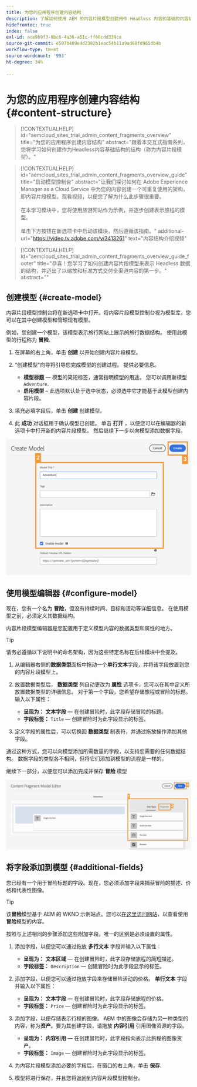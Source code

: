 ```yaml
---
title: 为您的应用程序创建内容结构
description: 了解如何使用 AEM 的内容片段模型创建用作 Headless 内容的基础的内容结构。
hidefromtoc: true
index: false
exl-id: ace9b9f3-8bc6-4a36-a51c-ff60cdd339ce
source-git-commit: e507b409e4d2382b1eac54b11a9ad68fd965db4b
workflow-type: tm+mt
source-wordcount: '993'
ht-degree: 34%

---
```



# 为您的应用程序创建内容结构 {#content-structure}

>[!CONTEXTUALHELP]
>id="aemcloud_sites_trial_admin_content_fragments_overview"
>title="为您的应用程序创建内容结构"
>abstract="跟着本交互式指南系列，您将学习如何创建作为Headless内容基础结构的结构（称为内容片段模型）。"

>[!CONTEXTUALHELP]
>id="aemcloud_sites_trial_admin_content_fragments_overview_guide"
>title="启动模型控制台"
>abstract="让我们探讨如何在 Adobe Experience Manager as a Cloud Service 中为您的内容创建一个可重复使用的架构，即内容片段模型。观看视频，以便您了解为什么此步骤很重要。 <br><br>在本学习模块中，您将使用旅游网站作为示例，并逐步创建表示旅程的模型。<br><br>单击下方按钮在新选项卡中启动该模块，然后遵循该指南。"
>additional-url="https://video.tv.adobe.com/v/3413261" text="内容结构介绍视频"

>[!CONTEXTUALHELP]
>id="aemcloud_sites_trial_admin_content_fragments_overview_guide_footer"
>title="恭喜！您学习了如何创建内容片段模型来表示 Headless 数据的结构，并迈出了以缩放和标准方式交付全渠道内容的第一步。"
>abstract=""

## 创建模型 {#create-model}

内容片段模型控制台将在新选项卡中打开。将内容片段模型控制台视为模型库，您可以在其中创建模型和管理现有模型。

例如，您创建一个模型，该模型表示旅行网站上展示的旅行数据结构。 使用此模型的行程称为 **冒险**.

1. 在屏幕的右上角，单击 **创建** 以开始创建内容片段模型。

1. “创建模型”向导将引导您完成模型的创建过程。 提供必要信息。

   * **模型标题**  — 模型的简短标签，通常指明模型的用途。 您可以调用新模型 `Adventure`.
   * **启用模型** – 此选项默认处于选中状态，必须选中它才能基于此模型创建内容片段。

1. 填充必填字段后，单击 **创建** 创建模型。

1. 此 **成功** 对话框用于确认模型已创建。 单击 **打开** ，以便您可以在编辑器的新选项卡中打开新的内容片段模型。 然后继续下一步以向模型添加数据字段。

![创建内容片段模型的第二步和第三步](assets/do-not-localize/create-model.png)

## 使用模型编辑器 {#configure-model}

现在，您有一个名为 **冒险**，但没有持续时间、目标和活动等详细信息。 在使用模型之前，必须定义其数据结构。

内容片段模型编辑器是您配置用于定义模型内容的数据类型和属性的地方。

>[!TIP]
>
>请务必遵循以下说明中的命名架构，因为这些特定名称在后续模块中会提及。

1. 从编辑器右侧的&#x200B;**数据类型**&#x200B;面板中拖动一个&#x200B;**单行文本**&#x200B;字段，并将该字段放置到您的内容片段模型上。

1. 放置数据类型后， **数据类型** 列自动更改为 **属性** 选项卡，您可以在其中定义所放置数据类型的详细信息。 对于第一个字段，您希望存储旅程或冒险的标题。 输入以下属性：

   * **呈现为：** **文本字段**  — 在创建冒险时，此字段存储冒险的标题。
   * **字段标签：** `Title`  — 创建冒险时为此字段显示的标签。

1. 定义字段的属性后，可以切换回 **数据类型** 制表符，并通过拖放操作添加其他字段。

通过这种方式，您可以向模型添加所需数量的字段，以支持您需要的任何数据结构。 数据字段的类型各不相同，但将它们添加到模型的流程是一样的。

继续下一部分，以便您可以添加完成并保存 **冒险** 模型

![向模型添加字段的第一步、第二步和第三步](assets/do-not-localize/define-model-fields.png)

## 将字段添加到模型 {#additional-fields}

您已经有一个用于冒险标题的字段。现在，您必须添加字段来捕获冒险的描述、价格和代表性图像。

>[!TIP]
>
>该&#x200B;**冒险**&#x200B;模型基于 AEM 的 WKND 示例站点。您可以[在这里访问网站](https://wknd.site/us/en/adventures/yosemite-backpacking.html)，以查看使用&#x200B;**冒险**&#x200B;模型的内容。

按照与上述相同的步骤添加这些附加字段。唯一的区别是必须设置的属性。

1. 添加字段，以便您可以通过拖放 **多行文本** 字段并输入以下属性：

   * **呈现为：** **文本区域**  — 在创建冒险时，此字段存储旅程的简短描述。
   * **字段标签：** `Description`  — 创建冒险时为此字段显示的标签。

1. 添加字段，以便您可以通过拖放字段来存储冒险活动的价格。 **单行文本** 字段并输入以下属性：

   * **呈现为：** **文本字段**  — 在创建冒险时，此字段存储旅程的价格。
   * **字段标签：** `Price`  — 创建冒险时为此字段显示的标签。

1. 添加字段，以便存储表示行程的图像。 AEM 中的图像会存储为另一种类型的内容，称为&#x200B;**资产**。要为其创建字段，请拖放 **内容引用** 引用图像资源的字段。

   * **呈现为：** **内容引用**  — 在创建冒险时，此字段指向表示此旅程的图像资产。
   * **字段标签：** `Image`  — 创建冒险时为此字段显示的标签。

1. 为内容片段模型添加必要的字段后，在窗口的右上角，单击 **保存**.

1. 模型将进行保存，并且您将返回到内容片段模型控制台。
